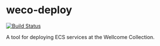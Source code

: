 # weco-deploy

[![Build Status](https://travis-ci.org/wellcomecollection/weco-deploy.svg?branch=master)](https://travis-ci.org/wellcomecollection/weco-deploy)

A tool for deploying ECS services at the Wellcome Collection.
